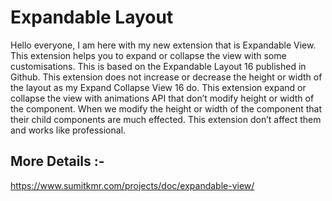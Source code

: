 # Expandable Layout

Hello everyone, I am here with my new extension that is Expandable View. This extension helps you to expand or collapse the view with some customisations. This is based on the Expandable Layout 16 published in Github. This extension does not increase or decrease the height or width of the layout as my Expand Collapse View 16 do. This extension expand or collapse the view with animations API that don’t modify height or width of the component. When we modify the height or width of the component that their child components are much effected. This extension don’t affect them and works like professional.

## More Details :- 

https://www.sumitkmr.com/projects/doc/expandable-view/
